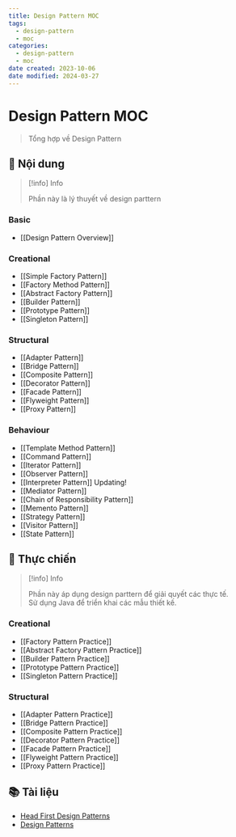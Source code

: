 ```yaml
---
title: Design Pattern MOC
tags:
  - design-pattern
  - moc
categories:
  - design-pattern
  - moc
date created: 2023-10-06
date modified: 2024-03-27
---
```


# Design Pattern MOC

> Tổng hợp về Design Pattern

## 📖 Nội dung

> [!info] Info
>
> Phần này là lý thuyết về design parttern

### Basic

- [[Design Pattern Overview]]

### Creational

- [[Simple Factory Pattern]]
- [[Factory Method Pattern]]
- [[Abstract Factory Pattern]]
- [[Builder Pattern]]
- [[Prototype Pattern]]
- [[Singleton Pattern]]

### Structural

- [[Adapter Pattern]]
- [[Bridge Pattern]]
- [[Composite Pattern]]
- [[Decorator Pattern]]
- [[Facade Pattern]]
- [[Flyweight Pattern]]
- [[Proxy Pattern]]

### Behaviour

- [[Template Method Pattern]]
- [[Command Pattern]]
- [[Iterator Pattern]]
- [[Observer Pattern]]
- [[Interpreter Pattern]] Updating!
- [[Mediator Pattern]]
- [[Chain of Responsibility Pattern]]
- [[Memento Pattern]]
- [[Strategy Pattern]]
- [[Visitor Pattern]]
- [[State Pattern]]

## 🚚 Thực chiến

> [!info] Info
>
>  Phần này áp dụng design parttern để giải quyết các thực tế.  
>  Sử dụng Java để triển khai các mẫu thiết kế.

### Creational

- [[Factory Pattern Practice]]
- [[Abstract Factory Pattern Practice]]
- [[Builder Pattern Practice]]
- [[Prototype Pattern Practice]]
- [[Singleton Pattern Practice]]

### Structural

- [[Adapter Pattern Practice]]
- [[Bridge Pattern Practice]]
- [[Composite Pattern Practice]]
- [[Decorator Pattern Practice]]
- [[Facade Pattern Practice]]
- [[Flyweight Pattern Practice]]
- [[Proxy Pattern Practice]]

## 📚 Tài liệu

- [Head First Design Patterns](https://www.amazon.com/Head-First-Design-Patterns-Brain-Friendly/dp/0596007124)
- [Design Patterns](https://refactoring.guru/design-patterns)
